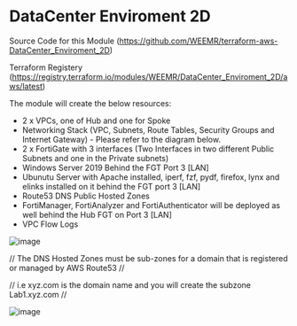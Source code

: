 # DataCenter Enviroment 2D

Source Code for this Module (https://github.com/WEEMR/terraform-aws-DataCenter_Enviroment_2D)

Terraform Registery         (https://registry.terraform.io/modules/WEEMR/DataCenter_Enviroment_2D/aws/latest)

The module will create the below resources:

- 2 x VPCs, one of Hub and one for Spoke
- Networking Stack (VPC, Subnets, Route Tables, Security Groups and Internet Gateway) - Please refer to the diagram below.
- 2 x FortiGate with 3 interfaces (Two Interfaces in two different Public Subnets and one in the Private subnets)
- Windows Server 2019 Behind the FGT Port 3 [LAN]
- Ubunutu Server with Apache installed, iperf, fzf, pydf, firefox, lynx and elinks installed on it behind the FGT port 3 [LAN]
- Route53 DNS Public Hosted Zones
- FortiManager, FortiAnalyzer and FortiAuthenticator will be deployed as well behind the Hub FGT on Port 3 [LAN]
- VPC Flow Logs


![image](https://user-images.githubusercontent.com/83562796/139353367-5b9839bd-40db-46b5-be5b-3bcc1fb2c290.png)


// The DNS Hosted Zones must be sub-zones for a domain that is registered or managed by AWS Route53 //

// i.e xyz.com is the domain name and you will create the subzone Lab1.xyz.com // 

![image](https://user-images.githubusercontent.com/83562796/139353508-06b049a1-a48c-4785-8689-48a4e273465c.png)
